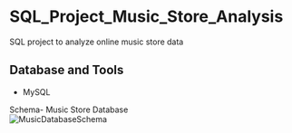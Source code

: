 # SQL_Project_Music_Store_Analysis
SQL project to analyze online music store data


## Database and Tools
* MySQL

Schema- Music Store Database  
![MusicDatabaseSchema](https://user-images.githubusercontent.com/112153548/213707717-bfc9f479-52d9-407b-99e1-e94db7ae10a3.png)
